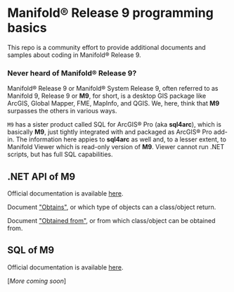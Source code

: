 # Manifold® Release 9 programming basics
This repo is a community effort to provide additional documents and samples about coding in Manifold® Release 9.
### Never heard of Manifold® Release 9?
Manifold® Release 9 or Manifold® System Release 9, often referred to as Manifold 9, Release 9 or **M9**, for short, is a desktop GIS package like ArcGIS, Global Mapper, FME, MapInfo, and QGIS. We, here, think that **M9** surpasses the others in various ways.
 

`M9` has a sister product called SQL for ArcGIS® Pro (aka **sql4arc**), which is basically **M9**, just tightly integrated with and packaged as ArcGIS® Pro add-in.
The information here appies to **sql4arc** as well and, to a lesser extent, to Manifold Viewer which is read-only version of **M9**. Viewer cannot run .NET scripts, but has full SQL capabilities. 

## .NET API of M9
Official documentation is available [here](https://manifold.net/doc/api/scripts-net.html ".NET API").

Document ["Obtains"](https://github.com/rkolka/Manifold-9-programming-basics/blob/master/obtains.md), or which type of objects can a class/object return. 

Document ["Obtained from"](https://github.com/rkolka/Manifold-9-programming-basics/blob/master/obtaied_from.md), or from which class/object can be obtained from.

## SQL of M9
Official documentation is available [here](https://manifold.net/doc/mfd9/sql.htm "SQL").

[*More coming soon*]
